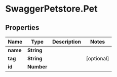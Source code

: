 # SwaggerPetstore.Pet

## Properties

Name | Type | Description | Notes
------------ | ------------- | ------------- | -------------
**name** | **String** |  | 
**tag** | **String** |  | [optional] 
**id** | **Number** |  | 


